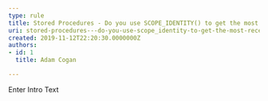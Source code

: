 ```yaml
---
type: rule
title: Stored Procedures - Do you use SCOPE_IDENTITY() to get the most recent row identity?
uri: stored-procedures---do-you-use-scope_identity-to-get-the-most-recent-row-identity
created: 2019-11-12T22:20:30.0000000Z
authors:
- id: 1
  title: Adam Cogan

---
```




<span class='intro'> Enter Intro Text </span>




